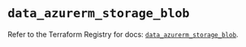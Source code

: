# `data_azurerm_storage_blob`

Refer to the Terraform Registry for docs: [`data_azurerm_storage_blob`](https://registry.terraform.io/providers/hashicorp/azurerm/4.49.0/docs/data-sources/storage_blob).
